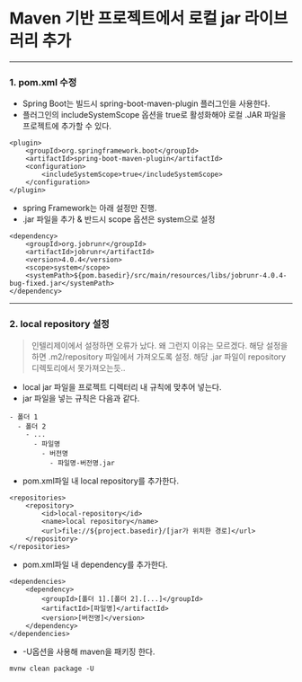 # Maven 기반 프로젝트에서 로컬 jar 라이브러리 추가

-----

### 1. pom.xml 수정
- Spring Boot는 빌드시 spring-boot-maven-plugin 플러그인을 사용한다. 
- 플러그인의 includeSystemScope 옵션을 true로 활성화해야 로컬 .JAR 파일을 프로젝트에 추가할 수 있다.
````
<plugin>
    <groupId>org.springframework.boot</groupId>
    <artifactId>spring-boot-maven-plugin</artifactId>
    <configuration>
        <includeSystemScope>true</includeSystemScope>
    </configuration>
</plugin>
````

- spring Framework는 아래 설정만 진행.
- .jar 파일을 추가 & 반드시 scope 옵션은 system으로 설정
````
<dependency>
    <groupId>org.jobrunr</groupId>
    <artifactId>jobrunr</artifactId>
    <version>4.0.4</version>
    <scope>system</scope>
    <systemPath>${pom.basedir}/src/main/resources/libs/jobrunr-4.0.4-bug-fixed.jar</systemPath>
</dependency>
````


---

### 2. local repository 설정
> 인텔리제이에서 설정하면 오류가 났다. 왜 그런지 이유는 모르겠다.
> 해당 설정을하면 .m2/repository 파일에서 가져오도록 설정.
> 해당 .jar 파일이 repository 디렉토리에서 못가져오는듯..

- local jar 파일을 프로젝트 디렉터리 내 규칙에 맞추어 넣는다.
- jar 파일을 넣는 규칙은 다음과 같다.
````
- 폴더 1
  - 폴더 2
    - ...
      - 파일명
        - 버전명
          - 파일명-버전명.jar
````

- pom.xml파일 내 local repository를 추가한다.
````
<repositories>
	<repository>
		<id>local-repository</id>
		<name>local repository</name>
		<url>file://${project.basedir}/[jar가 위치한 경로]</url>
	</repository>
</repositories>
````

- pom.xml파일 내 dependency를 추가한다.
````
<dependencies>
	<dependency>
		<groupId>[폴더 1].[폴더 2].[...]</groupId>
		<artifactId>[파일명]</artifactId>
		<version>[버전명]</version>
	</dependency>
</dependencies>
````

- -U옵션을 사용해 maven을 패키징 한다.
````
mvnw clean package -U
````
